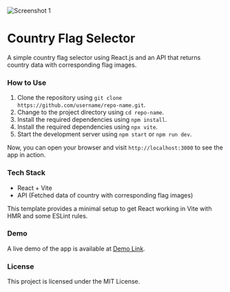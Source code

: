 ![Screenshot 1](./src/assets/Screenshot%202023-11-12%20at%208.18.27 AM.png)

# Country Flag Selector

A simple country flag selector using React.js and an API that returns country data with corresponding flag images.

### How to Use

1. Clone the repository using `git clone https://github.com/username/repo-name.git`.
2. Change to the project directory using `cd repo-name`.
3. Install the required dependencies using `npm install`.
4. Install the required dependencies using `npx vite`.
5. Start the development server using `npm start` or `npm run dev`.

Now, you can open your browser and visit `http://localhost:3000` to see the app in action.

### Tech Stack

- React + Vite
- API (Fetched data of country with corresponding flag images)

This template provides a minimal setup to get React working in Vite with HMR and some ESLint rules.

### Demo

A live demo of the app is available at [Demo Link](https://countries-flag-theta.vercel.app/).

### License

This project is licensed under the MIT License.
